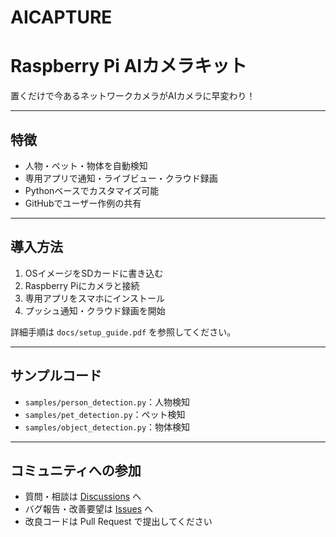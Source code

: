 # AICAPTURE

# Raspberry Pi AIカメラキット

置くだけで今あるネットワークカメラがAIカメラに早変わり！

---

## 特徴
- 人物・ペット・物体を自動検知
- 専用アプリで通知・ライブビュー・クラウド録画
- Pythonベースでカスタマイズ可能
- GitHubでユーザー作例の共有

---

## 導入方法
1. OSイメージをSDカードに書き込む
2. Raspberry Piにカメラと接続
3. 専用アプリをスマホにインストール
4. プッシュ通知・クラウド録画を開始

詳細手順は `docs/setup_guide.pdf` を参照してください。

---

## サンプルコード
- `samples/person_detection.py`：人物検知
- `samples/pet_detection.py`：ペット検知
- `samples/object_detection.py`：物体検知

---

## コミュニティへの参加
- 質問・相談は [Discussions](リンク) へ
- バグ報告・改善要望は [Issues](リンク) へ
- 改良コードは Pull Request で提出してください
